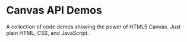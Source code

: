 # Canvas API Demos

A collection of code demos showing the power of HTML5 Canvas. Just plain HTML, CSS, and JavaScript.
